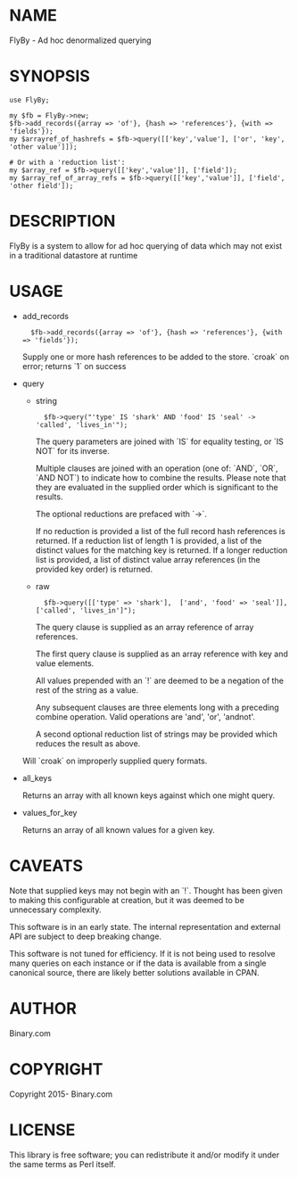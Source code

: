 # NAME

FlyBy - Ad hoc denormalized querying

# SYNOPSIS

    use FlyBy;

    my $fb = FlyBy->new;
    $fb->add_records({array => 'of'}, {hash => 'references'}, {with => 'fields'});
    my $arrayref_of_hashrefs = $fb->query([['key','value'], ['or', 'key', 'other value']]);

    # Or with a 'reduction list':
    my $array_ref = $fb->query([['key','value']], ['field']);
    my $array_ref_of_array_refs = $fb->query([['key','value']], ['field', 'other field']);

# DESCRIPTION

FlyBy is a system to allow for ad hoc querying of data which may not
exist in a traditional datastore at runtime

# USAGE

- add\_records

        $fb->add_records({array => 'of'}, {hash => 'references'}, {with => 'fields'});

    Supply one or more hash references to be added to the store.
    \`croak\` on error; returns \`1\` on success

- query

    - string

            $fb->query("'type' IS 'shark' AND 'food' IS 'seal' -> 'called', 'lives_in'");

        The query parameters are joined with \`IS\` for equality testing, or
        \`IS NOT\` for its inverse.

        Multiple clauses are joined with an operation (one of: \`AND\`,
        \`OR\`, \`AND NOT\`) to indicate how to combine the results.  Please
        note that they are evaluated in the supplied order which is
        significant to the results.

        The optional reductions are prefaced with \`->\`.

        If no reduction is provided a list of the full record hash
        references is returned.
        If a reduction list of length 1 is provided, a list of the distinct
        values for the matching key is returned.
        If a longer reduction list is provided, a list of distinct value
        array references (in the provided key order) is returned.

    - raw

            $fb->query([['type' => 'shark'],  ['and', 'food' => 'seal']], ['called', 'lives_in']");

        The query clause is supplied as an array reference of array references.

        The first query clause is supplied as an array reference with key
        and value elements.

        All values prepended with an \`!\` are deemed to be a negation of the
        rest of the string as a value.

        Any subsequent clauses are three elements long with a preceding
        combine operation.  Valid operations are 'and', 'or', 'andnot'.

        A second optional reduction list of strings may be provided which
        reduces the result as above.

    Will \`croak\` on improperly supplied query formats.

- all\_keys

    Returns an array with all known keys against which one might query.

- values\_for\_key

    Returns an array of all known values for a given key.

# CAVEATS

Note that supplied keys may not begin with an \`!\`.  Thought has been
given to making this configurable at creation, but it was deemed to
be unnecessary complexity.

This software is in an early state. The internal representation and
external API are subject to deep breaking change.

This software is not tuned for efficiency.  If it is not being used
to resolve many queries on each instance or if the data is available
from a single canonical source, there are likely better solutions
available in CPAN.

# AUTHOR

Binary.com

# COPYRIGHT

Copyright 2015- Binary.com

# LICENSE

This library is free software; you can redistribute it and/or modify
it under the same terms as Perl itself.
